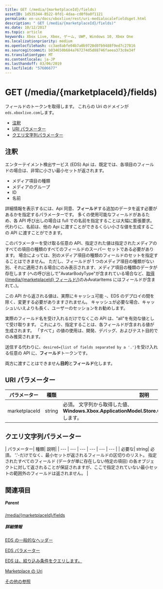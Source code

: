 ```yaml
---
title: GET (/media/{marketplaceId}/fields)
assetID: 1d535344-8522-0fd1-4daa-cd0f0a0f1121
permalink: en-us/docs/xboxlive/rest/uri-medialocalefieldsget.html
description: " GET (/media/{marketplaceId}/fields)"
ms.date: 10/12/2017
ms.topic: article
keywords: Xbox Live, Xbox, ゲーム, UWP, Windows 10, Xbox One
ms.localizationpriority: medium
ms.openlocfilehash: cc3ae8abfe04b7a0b9728d07b9488f9ed7c27816
ms.sourcegitcommit: b034650b684a767274d5d88746faeea373c8e34f
ms.translationtype: MT
ms.contentlocale: ja-JP
ms.lasthandoff: 03/06/2019
ms.locfileid: "57606677"
---
```

# <a name="get-mediamarketplaceidfields"></a>GET (/media/{marketplaceId}/fields)
フィールドのトークンを取得します。 これらの Uri のドメインが`eds.xboxlive.com`します。
 
  * [注釈](#ID4EV)
  * [URI パラメーター](#ID4EGC)
  * [クエリ文字列パラメーター](#ID4ERC)
 
<a id="ID4EV"></a>

 
## <a name="remarks"></a>注釈
 
エンターテイメント検出サービス (EDS) Api は、既定では、各項目のフィールドの場合は、非常に小さい最小セットが返されます。
 
   * メディア項目の種類
   * メディアのグループ
   * ID
   * 名前
  
詳細情報を表示するには、Api 同意、**フィールド**する追加のデータを返す必要があるかを指定するパラメーターです。 多くの使用可能なフィールドがあるため、各 API 呼び出しの場合は full での名前を指定することは大幅に膨張要求。 代わりに、名前は、他の Api に渡すことができるくらい小さな値を生成するこの API に渡すことができます。
 
このパラメーターを受け取る任意の API、指定された値は指定されたメディアのすべての項目の種類のすべてのフィールドのスーパー セットである必要があります。 場合によっては、別のメディア項目の種類のフィールドのセットを指定することはできません。 ただし、フィールドが 1 つのメディア項目の種類がない別、それに適用される場合にのみ表示されます、メディア項目の種類のデータが存在します (への呼び出しで"AvatarBodyType"が含まれている場合など、[取得 (/media/{marketplaceId} フィールド/)](uri-medialocalefields.md)のみAvatarItems にはフィールドが含まれて、)。
 
この API から返される値は、実際にキャッシュ可能 -、EDS のデプロイの間を除く、変更する必要がありますされません。 キャッシュが必要な場合、キャッシュいいえよりも長く、ユーザーのセッションをお勧めします。
 
実際のフィールド名を受け入れるだけでなくこの API は、"all"を有効な値として受け取ります。 これにより、指定することは、各フィールドが含まれる値が生成されます。 「すべて」の値の使用は、開発、デバッグ、およびテスト目的でのみ推奨されます。
 
送信する代わりに、`desired={list of fields separated by a '.'}`を受け入れる任意の API に、**フィールド**トークンです。
 
両方に渡すことはできません**目的**と**フィールド**化します。
  
<a id="ID4EGC"></a>

 
## <a name="uri-parameters"></a>URI パラメーター
 
| パラメーター| 種類| 説明| 
| --- | --- | --- | 
| marketplaceId| string| 必須。 文字列から取得した値、 <b>Windows.Xbox.ApplicationModel.Store.Configuration.MarketplaceId</b>します。| 
  
<a id="ID4ERC"></a>

 
## <a name="query-string-parameters"></a>クエリ文字列パラメーター
 
| パラメーター| 種類| 説明| 
| --- | --- | --- | --- | --- | --- | 
| 必要な| string| 必須。 '.'-だけでなく、最小セットが返されるフィールドの区切りのリスト。 指定されたすべてのフィールド (データが単に存在しない特定の項目) の各オブジェクトに対して返されることが保証されますが、ここで指定されていない最小セットの範囲外のフィールドは返されません。 | 
  
<a id="ID4EMD"></a>

 
## <a name="see-also"></a>関連項目
 
<a id="ID4EOD"></a>

 
##### <a name="parent"></a>Parent 

[/media/{marketplaceId}/fields](uri-medialocalefields.md)

  
<a id="ID4EYD"></a>

 
##### <a name="further-information"></a>詳細情報 

[EDS の一般的なヘッダー](../../additional/edscommonheaders.md)

 [EDS パラメーター](../../additional/edsparameters.md)

 [EDS は、絞り込み条件をクエリします。](../../additional/edsqueryrefiners.md)

 [Marketplace の Uri](atoc-reference-marketplace.md)

 [その他の参照](../../additional/atoc-xboxlivews-reference-additional.md)

   